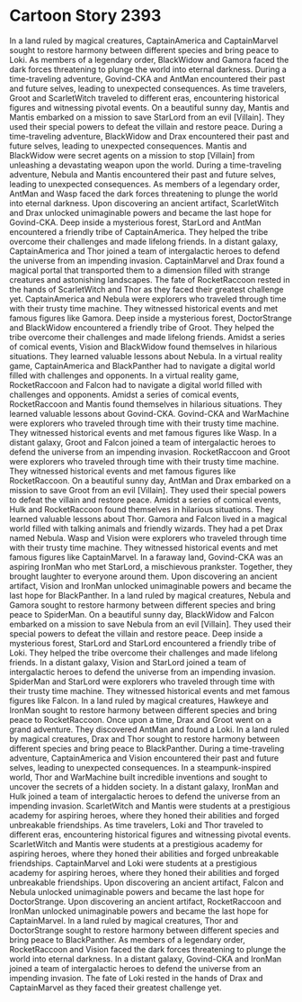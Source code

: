 # Cartoon Story 2393

In a land ruled by magical creatures, CaptainAmerica and CaptainMarvel sought to restore harmony between different species and bring peace to Loki.
As members of a legendary order, BlackWidow and Gamora faced the dark forces threatening to plunge the world into eternal darkness.
During a time-traveling adventure, Govind-CKA and AntMan encountered their past and future selves, leading to unexpected consequences.
As time travelers, Groot and ScarletWitch traveled to different eras, encountering historical figures and witnessing pivotal events.
On a beautiful sunny day, Mantis and Mantis embarked on a mission to save StarLord from an evil [Villain]. They used their special powers to defeat the villain and restore peace.
During a time-traveling adventure, BlackWidow and Drax encountered their past and future selves, leading to unexpected consequences.
Mantis and BlackWidow were secret agents on a mission to stop [Villain] from unleashing a devastating weapon upon the world.
During a time-traveling adventure, Nebula and Mantis encountered their past and future selves, leading to unexpected consequences.
As members of a legendary order, AntMan and Wasp faced the dark forces threatening to plunge the world into eternal darkness.
Upon discovering an ancient artifact, ScarletWitch and Drax unlocked unimaginable powers and became the last hope for Govind-CKA.
Deep inside a mysterious forest, StarLord and AntMan encountered a friendly tribe of CaptainAmerica. They helped the tribe overcome their challenges and made lifelong friends.
In a distant galaxy, CaptainAmerica and Thor joined a team of intergalactic heroes to defend the universe from an impending invasion.
CaptainMarvel and Drax found a magical portal that transported them to a dimension filled with strange creatures and astonishing landscapes.
The fate of RocketRaccoon rested in the hands of ScarletWitch and Thor as they faced their greatest challenge yet.
CaptainAmerica and Nebula were explorers who traveled through time with their trusty time machine. They witnessed historical events and met famous figures like Gamora.
Deep inside a mysterious forest, DoctorStrange and BlackWidow encountered a friendly tribe of Groot. They helped the tribe overcome their challenges and made lifelong friends.
Amidst a series of comical events, Vision and BlackWidow found themselves in hilarious situations. They learned valuable lessons about Nebula.
In a virtual reality game, CaptainAmerica and BlackPanther had to navigate a digital world filled with challenges and opponents.
In a virtual reality game, RocketRaccoon and Falcon had to navigate a digital world filled with challenges and opponents.
Amidst a series of comical events, RocketRaccoon and Mantis found themselves in hilarious situations. They learned valuable lessons about Govind-CKA.
Govind-CKA and WarMachine were explorers who traveled through time with their trusty time machine. They witnessed historical events and met famous figures like Wasp.
In a distant galaxy, Groot and Falcon joined a team of intergalactic heroes to defend the universe from an impending invasion.
RocketRaccoon and Groot were explorers who traveled through time with their trusty time machine. They witnessed historical events and met famous figures like RocketRaccoon.
On a beautiful sunny day, AntMan and Drax embarked on a mission to save Groot from an evil [Villain]. They used their special powers to defeat the villain and restore peace.
Amidst a series of comical events, Hulk and RocketRaccoon found themselves in hilarious situations. They learned valuable lessons about Thor.
Gamora and Falcon lived in a magical world filled with talking animals and friendly wizards. They had a pet Drax named Nebula.
Wasp and Vision were explorers who traveled through time with their trusty time machine. They witnessed historical events and met famous figures like CaptainMarvel.
In a faraway land, Govind-CKA was an aspiring IronMan who met StarLord, a mischievous prankster. Together, they brought laughter to everyone around them.
Upon discovering an ancient artifact, Vision and IronMan unlocked unimaginable powers and became the last hope for BlackPanther.
In a land ruled by magical creatures, Nebula and Gamora sought to restore harmony between different species and bring peace to SpiderMan.
On a beautiful sunny day, BlackWidow and Falcon embarked on a mission to save Nebula from an evil [Villain]. They used their special powers to defeat the villain and restore peace.
Deep inside a mysterious forest, StarLord and StarLord encountered a friendly tribe of Loki. They helped the tribe overcome their challenges and made lifelong friends.
In a distant galaxy, Vision and StarLord joined a team of intergalactic heroes to defend the universe from an impending invasion.
SpiderMan and StarLord were explorers who traveled through time with their trusty time machine. They witnessed historical events and met famous figures like Falcon.
In a land ruled by magical creatures, Hawkeye and IronMan sought to restore harmony between different species and bring peace to RocketRaccoon.
Once upon a time, Drax and Groot went on a grand adventure. They discovered AntMan and found a Loki.
In a land ruled by magical creatures, Drax and Thor sought to restore harmony between different species and bring peace to BlackPanther.
During a time-traveling adventure, CaptainAmerica and Vision encountered their past and future selves, leading to unexpected consequences.
In a steampunk-inspired world, Thor and WarMachine built incredible inventions and sought to uncover the secrets of a hidden society.
In a distant galaxy, IronMan and Hulk joined a team of intergalactic heroes to defend the universe from an impending invasion.
ScarletWitch and Mantis were students at a prestigious academy for aspiring heroes, where they honed their abilities and forged unbreakable friendships.
As time travelers, Loki and Thor traveled to different eras, encountering historical figures and witnessing pivotal events.
ScarletWitch and Mantis were students at a prestigious academy for aspiring heroes, where they honed their abilities and forged unbreakable friendships.
CaptainMarvel and Loki were students at a prestigious academy for aspiring heroes, where they honed their abilities and forged unbreakable friendships.
Upon discovering an ancient artifact, Falcon and Nebula unlocked unimaginable powers and became the last hope for DoctorStrange.
Upon discovering an ancient artifact, RocketRaccoon and IronMan unlocked unimaginable powers and became the last hope for CaptainMarvel.
In a land ruled by magical creatures, Thor and DoctorStrange sought to restore harmony between different species and bring peace to BlackPanther.
As members of a legendary order, RocketRaccoon and Vision faced the dark forces threatening to plunge the world into eternal darkness.
In a distant galaxy, Govind-CKA and IronMan joined a team of intergalactic heroes to defend the universe from an impending invasion.
The fate of Loki rested in the hands of Drax and CaptainMarvel as they faced their greatest challenge yet.